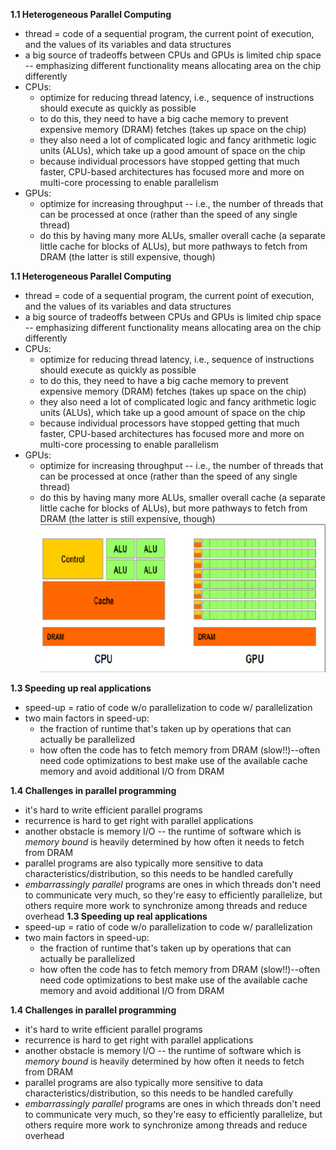 
**1.1 Heterogeneous Parallel Computing**
- thread = code of a sequential program, the current point of execution, and the values of its variables and data structures
- a big source of tradeoffs between CPUs and GPUs is limited chip space -- emphasizing different functionality means allocating area on the chip differently
- CPUs: 
	- optimize for reducing thread latency, i.e., sequence of instructions should execute as quickly as possible
	- to do this, they need to have a big cache memory to prevent expensive memory (DRAM) fetches (takes up space on the chip)
	- they also need a lot of complicated logic and fancy arithmetic logic units (ALUs), which take up a good amount of space on the chip
	- because individual processors have stopped getting that much faster, CPU-based architectures has focused more and more on multi-core processing to enable parallelism
- GPUs: 
	- optimize for increasing throughput -- i.e., the number of threads that can be processed at once (rather than the speed of any single thread)
	- do this by having many more ALUs, smaller overall cache (a separate little cache for blocks of ALUs), but more pathways to fetch from DRAM (the latter is still expensive, though)

**1.1 Heterogeneous Parallel Computing**
- thread = code of a sequential program, the current point of execution, and the values of its variables and data structures
- a big source of tradeoffs between CPUs and GPUs is limited chip space -- emphasizing different functionality means allocating area on the chip differently
- CPUs: 
	- optimize for reducing thread latency, i.e., sequence of instructions should execute as quickly as possible
	- to do this, they need to have a big cache memory to prevent expensive memory (DRAM) fetches (takes up space on the chip)
	- they also need a lot of complicated logic and fancy arithmetic logic units (ALUs), which take up a good amount of space on the chip
	- because individual processors have stopped getting that much faster, CPU-based architectures has focused more and more on multi-core processing to enable parallelism
- GPUs: 
	- optimize for increasing throughput -- i.e., the number of threads that can be processed at once (rather than the speed of any single thread)
	- do this by having many more ALUs, smaller overall cache (a separate little cache for blocks of ALUs), but more pathways to fetch from DRAM (the latter is still expensive, though)
![](figs/ch1_cpu-gpu.png)

**1.3 Speeding up real applications**
- speed-up = ratio of code w/o parallelization to code w/ parallelization
- two main factors in speed-up:
	- the fraction of runtime that's taken up by operations that can actually be parallelized
	- how often the code has to fetch memory from DRAM (slow!!)--often need code optimizations to best make use of the available cache memory and avoid additional I/O from DRAM

**1.4 Challenges in parallel programming**
- it's hard to write efficient parallel programs
- recurrence is hard to get right with parallel applications
- another obstacle is memory I/O -- the runtime of software which is *memory bound* is heavily determined by how often it needs to fetch from DRAM
- parallel programs are also typically more sensitive to data characteristics/distribution, so this needs to be handled carefully
- *embarrassingly parallel* programs are ones in which threads don't need to communicate very much, so they're easy to efficiently parallelize, but others require more work to synchronize among threads and reduce overhead
**1.3 Speeding up real applications**
- speed-up = ratio of code w/o parallelization to code w/ parallelization
- two main factors in speed-up:
	- the fraction of runtime that's taken up by operations that can actually be parallelized
	- how often the code has to fetch memory from DRAM (slow!!)--often need code optimizations to best make use of the available cache memory and avoid additional I/O from DRAM

**1.4 Challenges in parallel programming**
- it's hard to write efficient parallel programs
- recurrence is hard to get right with parallel applications
- another obstacle is memory I/O -- the runtime of software which is *memory bound* is heavily determined by how often it needs to fetch from DRAM
- parallel programs are also typically more sensitive to data characteristics/distribution, so this needs to be handled carefully
- *embarrassingly parallel* programs are ones in which threads don't need to communicate very much, so they're easy to efficiently parallelize, but others require more work to synchronize among threads and reduce overhead